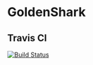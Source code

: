 # GoldenShark

## Travis CI

[![Build Status](https://travis-ci.com/jiangtianyu2009/GoldenShark.svg?branch=develop)](https://travis-ci.com/jiangtianyu2009/GoldenShark)
